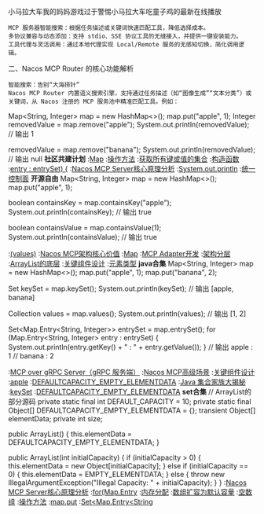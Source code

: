 小马拉大车我的妈妈游戏过于警惕小马拉大车吃童子鸡的最新在线播放

    MCP 服务器智能搜索：根据任务描述或关键词快速匹配工具，降低选择成本。
    多协议兼容与动态添加：支持 stdio、SSE 协议工具的无缝接入，并提供一键安装能力。
    工具代理与灵活调用：通过本地代理实现 Local/Remote 服务的无感知切换，简化调用逻辑。

二、Nacos MCP Router 的核心功能解析

    智能搜索：告别“大海捞针”
    Nacos MCP Router 内置语义搜索引擎，支持通过任务描述（如“图像生成”“文本分类”）或关键词，从 Nacos 注册的 MCP 服务池中精准匹配工具。例如：


Map<String, Integer> map = new HashMap<>();
map.put("apple", 1);
Integer removedValue = map.remove("apple");
System.out.println(removedValue);  // 输出 1

removedValue = map.remove("banana");
System.out.println(removedValue);  // 输出 null
<strong>社区共建计划</strong>
:[Map](https://rentry.org/csksd92x)
:[操作方法](https://pastebin.com/j445Q2VE)
:[获取所有键或值的集合](https://github.com/awhste/zadf)
:[构造函数](https://pastebin.com/uWdKAJ1e)
:[entry : entrySet) {](https://pastebin.com/FgaYEziq)
:[Nacos MCP Server核心原理分析](https://pastebin.com/aR0gawRW)
:[System.out.println](https://rentry.org/no76p9dm)
:[统一控制面](https://pastebin.com/FwN8EvAm)
<strong>开源自由</strong>
Map<String, Integer> map = new HashMap<>();
map.put("apple", 1);

boolean containsKey = map.containsKey("apple");
System.out.println(containsKey);  // 输出 true

boolean containsValue = map.containsValue(1);
System.out.println(containsValue);  // 输出 true

:[(values)](https://pastebin.com/U4MFjNcC)
:[Nacos MCP架构核心价值](https://rentry.org/o8ssykxq)
:[Map](https://pastebin.com/Twvc17WL)
:[MCP Adapter开发](https://pastebin.com/LqESCGYK)
:[架构分层](https://pastebin.com/Uvsw8ufm)
:[ArrayList的底层](https://pastebin.com/wGcE2tmF)
:[关键组件设计](https://pastebin.com/D2rJ6JAK)
:[元素类型](https://pastebin.com/yF05RHCZ)
<strong>java合集</strong>
Map<String, Integer> map = new HashMap<>();
map.put("apple", 1);
map.put("banana", 2);

Set<String> keySet = map.keySet();
System.out.println(keySet);  // 输出 [apple, banana]

Collection<Integer> values = map.values();
System.out.println(values);  // 输出 [1, 2]

Set<Map.Entry<String, Integer>> entrySet = map.entrySet();
for (Map.Entry<String, Integer> entry : entrySet) {
    System.out.println(entry.getKey() + " : " + entry.getValue());
}
// 输出 apple : 1
//      banana : 2

:[MCP over gRPC Server（gRPC 服务端）](https://pastebin.com/DBPHbc45)
:[Nacos MCP高级场景](https://pastebin.com/ecYU94qU)
:[关键组件设计](https://rentry.org/7csri9ti)
:[apple](https://rentry.org/ppax2cbm)
:[DEFAULTCAPACITY_EMPTY_ELEMENTDATA](https://pastebin.com/gVBicQqA)
:[Java 集合家族大揭秘](https://rentry.org/euu253z6)
:[keySet](https://github.com/ndxdd)
:[DEFAULTCAPACITY_EMPTY_ELEMENTDATA](https://pastebin.com/uknvck3r)
<strong>set合集</strong>
// ArrayList的部分源码
private static final int DEFAULT_CAPACITY = 10;
private static final Object[] DEFAULTCAPACITY_EMPTY_ELEMENTDATA = {};
transient Object[] elementData;
private int size;

public ArrayList() {
    this.elementData = DEFAULTCAPACITY_EMPTY_ELEMENTDATA;
}

public ArrayList(int initialCapacity) {
    if (initialCapacity > 0) {
        this.elementData = new Object[initialCapacity];
    } else if (initialCapacity == 0) {
        this.elementData = EMPTY_ELEMENTDATA;
    } else {
        throw new IllegalArgumentException("Illegal Capacity: " + initialCapacity);
    }
}
:[Nacos MCP Server核心原理分析](https://pastebin.com/9Qkrje7J)
:[for(Map.Entry](https://pastebin.com/JBGquWjw)
:[内存分配](https://github.com/gtmdo/wqb)
:[数组扩容为默认容量](https://pastebin.com/iA53iEhG)
:[空数组](https://rentry.org/nwcyt7y8)
:[操作方法](https://pastebin.com/Q6wfLKZu)
:[map.put](https://github.com/wdzna/sbssm)
:[Set<Map.Entry<String](https://rentry.org/4skug4pr)
